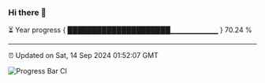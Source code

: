 ### Hi there 👋

⏳ Year progress { █████████████████████▁▁▁▁▁▁▁▁▁ } 70.24 %

---

⏰ Updated on Sat, 14 Sep 2024 01:52:07 GMT

![Progress Bar CI](https://github.com/IshwaranRudhara/GIT-ACTION/workflows/Progress%20Bar%20CI/badge.svg)
